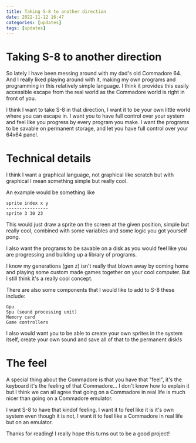 ```yaml
---
title: Taking S-8 to another direction
date: 2022-11-12 16:47
categories: [updates]
tags: [updates]
---
```


# Taking S-8 to another direction

So lately I have been messing around with my dad's old Commadore 64. And I really liked playing around with it, making my own programs and programming in this relatively simple language. I think it provides this easily accessible escape from the real world as the Commadore world is right in front of you.

I think I want to take S-8 in that direction, I want it to be your own little world where you can escape in. I want you to have full control over your system and feel like you progress by every program you make. I want the programs to be savable on permanent storage, and let you have full control over your 64x64 panel.


# Technical details

I think I want a graphical language, not graphical like scratch but with graphical I mean something simple but really cool.

An example would be something like
```
sprite index x y
----------------
sprite 3 30 23
```

This would just draw a sprite on the screen at the given position, simple but really cool, combined with some variables and some logic you got yourself pong.

I also want the programs to be savable on a disk as you would feel like you are progressing and building up a library of programs.

I know my generations (gen z) isn't really that blown away by coming home and playing some custom made games together on your cool computer. But I still think it's a really cool concept.

There are also some components that I would like to add to S-8 these include:
```
Gpu
Spu (sound processing unit)
Memory card
Game controllers
```

I also would want you to be able to create your own sprites in the system itself, create your own sound and save all of that to the permanent disk!s

# The feel

A special thing about the Commadore is that you have that "feel", it's the keyboard it's the feeling of that Commadore... I don't know how to explain it but I think we can all agree that going on a Commadore in real life is much nicer than going on a Commadore emulator.

I want S-8 to have that kindof feeling. I want it to feel like it is it's own system even though it is not, I want it to feel like a Commadore in real life but on an emulator.

Thanks for reading!
I really hope this turns out to be a good project!
